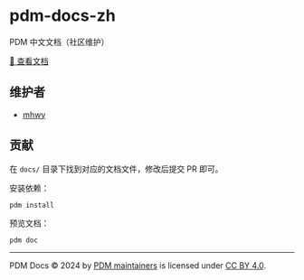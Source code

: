 # pdm-docs-zh

PDM 中文文档（社区维护）

[📖 查看文档](https://pdm-project.org/zh-cn/)

## 维护者

- [mhwy](https://github.com/522247020)

## 贡献

在 `docs/` 目录下找到对应的文档文件，修改后提交 PR 即可。

安装依赖：

```
pdm install
```

预览文档：

```
pdm doc
```

* * *

PDM Docs © 2024 by [PDM maintainers][1] is licensed under [CC BY 4.0][2].

[1]: https://github.com/pdm-project
[2]: https://creativecommons.org/licenses/by/4.0/
